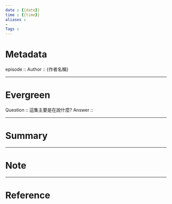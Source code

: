 ```yaml
---
date : {{date}}
time : {{time}}
aliases : 
- 
Tags : 
---
```

# Metadata
episode :: 
Author :: {作者名稱}

---
# Evergreen
Question :: 這集主要是在說什麼?
Answer ::


---
# Summary


---
# Note

---
# Reference

